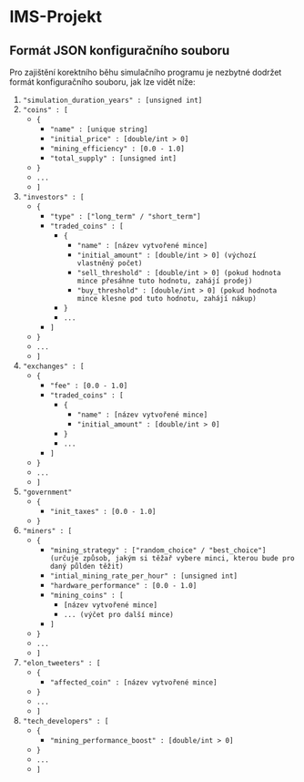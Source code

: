 # IMS-Projekt

## Formát JSON konfiguračního souboru
Pro zajištění korektního běhu simulačního programu je nezbytné dodržet formát konfiguračního souboru, jak lze vidět níže:

1. `"simulation_duration_years" : [unsigned int]`
2. `"coins" : [`
    - `{`
      - `"name" : [unique string]`
      - `"initial_price" : [double/int > 0]`
      - `"mining_efficiency" : [0.0 - 1.0]`
      - `"total_supply" : [unsigned int]`
    - `}`
    - `...`
    - `]`
3. `"investors" : [`
    - `{`
      - `"type" : ["long_term" / "short_term"]`
      - `"traded_coins" : [`
        - `{`
          - `"name" : [název vytvořené mince]`
          - `"initial_amount" : [double/int > 0] (výchozí vlastněný počet)`
          - `"sell_threshold" : [double/int > 0] (pokud hodnota mince přesáhne tuto hodnotu, zahájí prodej)`
          - `"buy_threshold" : [double/int > 0] (pokud hodnota mince klesne pod tuto hodnotu, zahájí nákup)`
        - `}`
        - `...`
      - `]`
    - `}`
    - `...`
   - `]`
4. `"exchanges" : [`
    - `{`
      - `"fee" : [0.0 - 1.0]`
      - `"traded_coins" : [`
        - `{`
          - `"name" : [název vytvořené mince]`
          - `"initial_amount" : [double/int > 0]`
        - `}`
        - `...`
      - `]`
    - `}`
    - `...`
    - `]`
5. `"government"`
    - `{`
      - `"init_taxes" : [0.0 - 1.0]`
    - `}`
6. `"miners" : [`
    - `{`
      - `"mining_strategy" : ["random_choice" / "best_choice"] (určuje způsob, jakým si těžař vybere minci, kterou bude pro daný půlden těžit)`
      - `"intial_mining_rate_per_hour" : [unsigned int]`
      - `"hardware_performance" : [0.0 - 1.0]`
      - `"mining_coins" : [`
        - `[název vytvořené mince]`
        - `... (výčet pro další mince)`
      - `]`
    - `}`
    - `...`
    - `]`
7. `"elon_tweeters" : [`
    - `{`
      - `"affected_coin" : [název vytvořené mince]`
    - `}`
    - `...`
    - `]`
8. `"tech_developers" : [`
    - `{`
      - `"mining_performance_boost" : [double/int > 0]`
    - `}`
    - `...`
    - `]`

